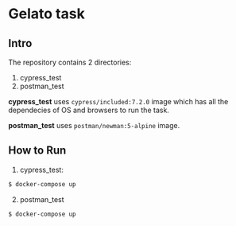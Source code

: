 # Gelato task

## Intro
The repository contains 2 directories:
1. cypress_test
2. postman_test

**cypress_test** uses `cypress/included:7.2.0` image which has all the dependecies of OS and browsers to run the task. 

**postman_test** uses `postman/newman:5-alpine` image.

## How to Run

1. cypress_test:

```bash
$ docker-compose up
```

2. postman_test
```bash
$ docker-compose up
```
 


